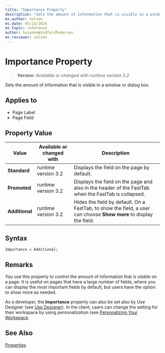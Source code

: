 ```yaml
---
title: "Importance Property"
description: "Sets the amount of information that is visible in a window or dialog box."
ms.author: solsen
ms.date: 05/14/2024
ms.topic: reference
author: SusanneWindfeldPedersen
ms.reviewer: solsen
---
```

[//]: # (START>DO_NOT_EDIT)
[//]: # (IMPORTANT:Do not edit any of the content between here and the END>DO_NOT_EDIT.)
[//]: # (Any modifications should be made in the .xml files in the ModernDev repo.)
# Importance Property
> **Version**: _Available or changed with runtime version 3.2._

Sets the amount of information that is visible in a window or dialog box.

## Applies to
-   Page Label
-   Page Field

## Property Value

|Value|Available or changed with|Description|
|-----------|-----------|---------------------------------------|
|**Standard**|runtime version 3.2|Displays the field on the page by default.|
|**Promoted**|runtime version 3.2|Displays the field on the page and also in the header of the FastTab when the FastTab is collapsed.|
|**Additional**|runtime version 3.2|Hides the field by default. On a FastTab, to show the field, a user can choose **Show more** to display the field.|

[//]: # (IMPORTANT: END>DO_NOT_EDIT)

## Syntax

```AL
Importance = Additional;
```
  
## Remarks

You use this property to control the amount of information that is visible on a page. It is useful on pages that have a large number of fields, where you can display the most important fields by default, but users have the option to show more as needed.  

As a developer, the **Importance** property can also be set also by Use Designer (see [Use Designer](../devenv-inclient-designer.md)). In the client, users can change the setting for their workspace by using personalization (see [Personalizing Your Workspace](/dynamics365/business-central/ui-personalization-user).

## See Also

[Properties](devenv-properties.md)